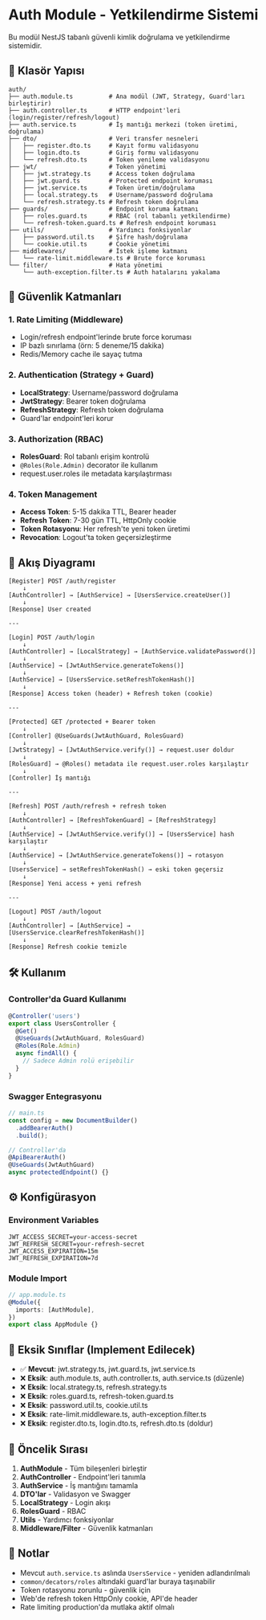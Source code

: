 # Auth Module - Yetkilendirme Sistemi

Bu modül NestJS tabanlı güvenli kimlik doğrulama ve yetkilendirme sistemidir.

## 📁 Klasör Yapısı

```
auth/
├── auth.module.ts          # Ana modül (JWT, Strategy, Guard'ları birleştirir)
├── auth.controller.ts      # HTTP endpoint'leri (login/register/refresh/logout)
├── auth.service.ts         # İş mantığı merkezi (token üretimi, doğrulama)
├── dto/                    # Veri transfer nesneleri
│   ├── register.dto.ts     # Kayıt formu validasyonu
│   ├── login.dto.ts        # Giriş formu validasyonu
│   └── refresh.dto.ts      # Token yenileme validasyonu
├── jwt/                    # Token yönetimi
│   ├── jwt.strategy.ts     # Access token doğrulama
│   ├── jwt.guard.ts        # Protected endpoint koruması
│   ├── jwt.service.ts      # Token üretim/doğrulama
│   ├── local.strategy.ts   # Username/password doğrulama
│   └── refresh.strategy.ts # Refresh token doğrulama
├── guards/                 # Endpoint koruma katmanı
│   ├── roles.guard.ts      # RBAC (rol tabanlı yetkilendirme)
│   └── refresh-token.guard.ts # Refresh endpoint koruması
├── utils/                  # Yardımcı fonksiyonlar
│   ├── password.util.ts    # Şifre hash/doğrulama
│   └── cookie.util.ts      # Cookie yönetimi
├── middlewares/            # İstek işleme katmanı
│   └── rate-limit.middleware.ts # Brute force koruması
└── filter/                 # Hata yönetimi
    └── auth-exception.filter.ts # Auth hatalarını yakalama
```

## 🔐 Güvenlik Katmanları

### 1. Rate Limiting (Middleware)
- Login/refresh endpoint'lerinde brute force koruması
- IP bazlı sınırlama (örn: 5 deneme/15 dakika)
- Redis/Memory cache ile sayaç tutma

### 2. Authentication (Strategy + Guard)
- **LocalStrategy**: Username/password doğrulama
- **JwtStrategy**: Bearer token doğrulama
- **RefreshStrategy**: Refresh token doğrulama
- Guard'lar endpoint'leri korur

### 3. Authorization (RBAC)
- **RolesGuard**: Rol tabanlı erişim kontrolü
- `@Roles(Role.Admin)` decorator ile kullanım
- request.user.roles ile metadata karşılaştırması

### 4. Token Management
- **Access Token**: 5-15 dakika TTL, Bearer header
- **Refresh Token**: 7-30 gün TTL, HttpOnly cookie
- **Token Rotasyonu**: Her refresh'te yeni token üretimi
- **Revocation**: Logout'ta token geçersizleştirme

## 🔄 Akış Diyagramı

```
[Register] POST /auth/register
    ↓
[AuthController] → [AuthService] → [UsersService.createUser()]
    ↓
[Response] User created

---

[Login] POST /auth/login
    ↓
[AuthController] → [LocalStrategy] → [AuthService.validatePassword()]
    ↓
[AuthService] → [JwtAuthService.generateTokens()]
    ↓
[AuthService] → [UsersService.setRefreshTokenHash()]
    ↓
[Response] Access token (header) + Refresh token (cookie)

---

[Protected] GET /protected + Bearer token
    ↓
[Controller] @UseGuards(JwtAuthGuard, RolesGuard)
    ↓
[JwtStrategy] → [JwtAuthService.verify()] → request.user doldur
    ↓
[RolesGuard] → @Roles() metadata ile request.user.roles karşılaştır
    ↓
[Controller] İş mantığı

---

[Refresh] POST /auth/refresh + refresh token
    ↓
[AuthController] → [RefreshTokenGuard] → [RefreshStrategy]
    ↓
[AuthService] → [JwtAuthService.verify()] → [UsersService] hash karşılaştır
    ↓
[AuthService] → [JwtAuthService.generateTokens()] → rotasyon
    ↓
[UsersService] → setRefreshTokenHash() → eski token geçersiz
    ↓
[Response] Yeni access + yeni refresh

---

[Logout] POST /auth/logout
    ↓
[AuthController] → [AuthService] → [UsersService.clearRefreshTokenHash()]
    ↓
[Response] Refresh cookie temizle
```

## 🛠 Kullanım

### Controller'da Guard Kullanımı
```typescript
@Controller('users')
export class UsersController {
  @Get()
  @UseGuards(JwtAuthGuard, RolesGuard)
  @Roles(Role.Admin)
  async findAll() {
    // Sadece Admin rolü erişebilir
  }
}
```

### Swagger Entegrasyonu
```typescript
// main.ts
const config = new DocumentBuilder()
  .addBearerAuth()
  .build();

// Controller'da
@ApiBearerAuth()
@UseGuards(JwtAuthGuard)
async protectedEndpoint() {}
```

## ⚙️ Konfigürasyon

### Environment Variables
```env
JWT_ACCESS_SECRET=your-access-secret
JWT_REFRESH_SECRET=your-refresh-secret
JWT_ACCESS_EXPIRATION=15m
JWT_REFRESH_EXPIRATION=7d
```

### Module Import
```typescript
// app.module.ts
@Module({
  imports: [AuthModule],
})
export class AppModule {}
```

## 🔧 Eksik Sınıflar (Implement Edilecek)

- ✅ **Mevcut**: jwt.strategy.ts, jwt.guard.ts, jwt.service.ts
- ❌ **Eksik**: auth.module.ts, auth.controller.ts, auth.service.ts (düzenle)
- ❌ **Eksik**: local.strategy.ts, refresh.strategy.ts
- ❌ **Eksik**: roles.guard.ts, refresh-token.guard.ts
- ❌ **Eksik**: password.util.ts, cookie.util.ts
- ❌ **Eksik**: rate-limit.middleware.ts, auth-exception.filter.ts
- ❌ **Eksik**: register.dto.ts, login.dto.ts, refresh.dto.ts (doldur)

## 🚀 Öncelik Sırası

1. **AuthModule** - Tüm bileşenleri birleştir
2. **AuthController** - Endpoint'leri tanımla
3. **AuthService** - İş mantığını tamamla
4. **DTO'lar** - Validasyon ve Swagger
5. **LocalStrategy** - Login akışı
6. **RolesGuard** - RBAC
7. **Utils** - Yardımcı fonksiyonlar
8. **Middleware/Filter** - Güvenlik katmanları

## 📝 Notlar

- Mevcut `auth.service.ts` aslında `UsersService` - yeniden adlandırılmalı
- `common/decators/roles` altındaki guard'lar buraya taşınabilir
- Token rotasyonu zorunlu - güvenlik için
- Web'de refresh token HttpOnly cookie, API'de header
- Rate limiting production'da mutlaka aktif olmalı


